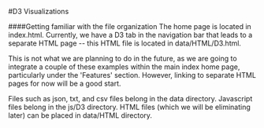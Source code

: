 #D3 Visualizations

####Getting familiar with the file organization
The home page is located in index.html. Currently, we have a D3 tab in the navigation bar that leads to a separate HTML page -- this HTML file is located in data/HTML/D3.html. 

This is not what we are planning to do in the future, as we are going to integrate a couple of these examples within the main index home page, particularly under the 'Features' section. However, linking to separate HTML pages for now will be a good start.

Files such as json, txt, and csv files belong in the data directory. Javascript files belong in the js/D3 directory. HTML files (which we will be eliminating later) can be placed in data/HTML directory.

